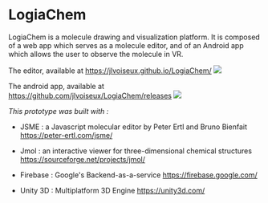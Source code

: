# LogiaChem

LogiaChem is a molecule drawing and visualization platform. It is composed of a web app which serves as a molecule editor, and of an Android app which allows the user to observe the molecule in VR.

The editor, available at https://jlvoiseux.github.io/LogiaChem/
![
](logiachem_editor.png)

The android app, available at https://github.com/jlvoiseux/LogiaChem/releases
![
](logiachem_app.png)

*This prototype was built with :*

 - JSME : a Javascript molecular editor by Peter Ertl and Bruno Bienfait
 https://peter-ertl.com/jsme/
 
 - Jmol : an interactive viewer for three-dimensional chemical structures
 https://sourceforge.net/projects/jmol/

- Firebase : Google's Backend-as-a-service
https://firebase.google.com/

- Unity 3D : Multiplatform 3D Engine
https://unity3d.com/